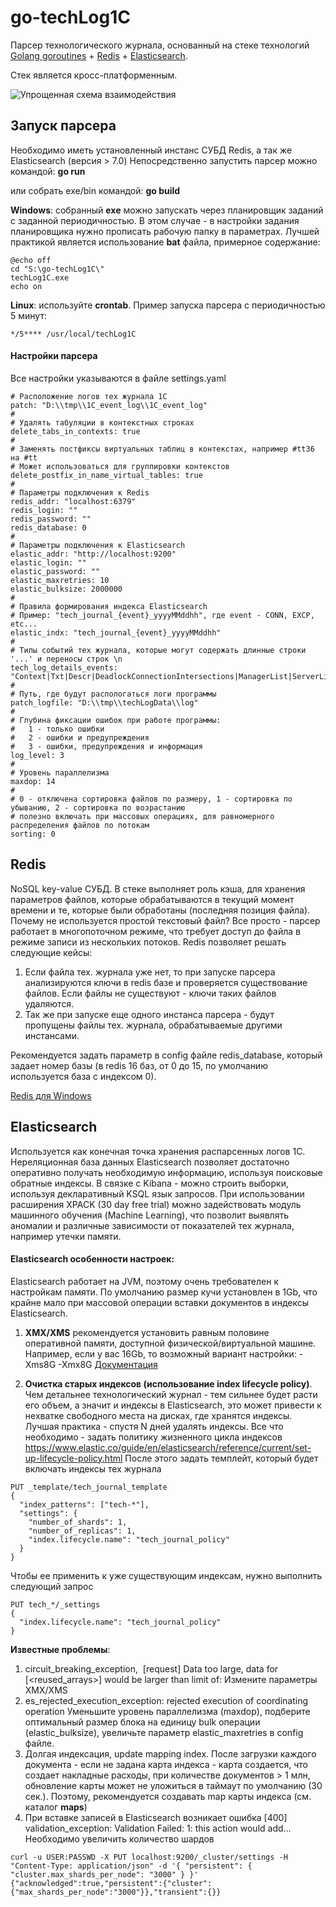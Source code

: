 # go-techLog1C
Парсер технологического журнала, основанный на стеке технологий [Golang goroutines](<https://golang.org/>) + [Redis](<https://redis.io/>) + [Elasticsearch](<https://www.elastic.co>).

Стек является кросс-платформенным.

![Упрощенная схема взаимодействия](https://github.com/NuclearAPK/go-techLog1C/blob/main/notation.png)

## Запуск парсера

Необходимо иметь установленный инстанс СУБД Redis, а так же Elasticsearch (версия > 7.0)
Непосредственно запустить парсер можно командой:
**go run**

или собрать exe/bin командой:
**go build**

**Windows**: собранный **exe** можно запускать через планировщик заданий с заданной периодичностью. В этом случае - в настройки задания планировщика нужно прописать рабочую папку в параметрах. Лучшей практикой является использование **bat** файла, примерное содержание:
```
@echo off
cd "S:\go-techLog1C\"
techLog1C.exe
echo on
```
**Linux**: используйте **crontab**. Пример запуска парсера с периодичностью 5 минут:
```
*/5**** /usr/local/techLog1C
```

#### Настройки парсера
Все настройки указываются в файле settings.yaml
```
# Расположение логов тех журнала 1С
patch: "D:\\tmp\\1C_event_log\\1C_event_log"
#
# Удалять табуляции в контекстных строках
delete_tabs_in_contexts: true
#
# Заменять постфиксы виртуальных таблиц в контекстах, например #tt36 на #tt 
# Может использоваться для группировки контекстов
delete_postfix_in_name_virtual_tables: true
#
# Параметры подключения к Redis
redis_addr: "localhost:6379"
redis_login: ""
redis_password: ""
redis_database: 0
#
# Параметры подключения к Elasticsearch
elastic_addr: "http://localhost:9200"
elastic_login: ""
elastic_password: ""
elastic_maxretries: 10
elastic_bulksize: 2000000
#
# Правила формирования индекса Elasticsearch
# Пример: "tech_journal_{event}_yyyyMMddhh", где event - CONN, EXCP, etc...
elastic_indx: "tech_journal_{event}_yyyyMMddhh"
#
# Типы событий тех журнала, которые могут содержать длинные строки '...' и переносы строк \n
tech_log_details_events: "Context|Txt|Descr|DeadlockConnectionIntersections|ManagerList|ServerList|Sql|Sdbl"
#
# Путь, где будут распологаться логи программы
patch_logfile: "D:\\tmp\\techLogData\\log"
#
# Глубина фиксации ошибок при работе программы:
#   1 - только ошибки
#   2 - ошибки и предупреждения 
#   3 - ошибки, предупреждения и информация
log_level: 3
#
# Уровень параллелизма
maxdop: 14
#
# 0 - отключена сортировка файлов по размеру, 1 - сортировка по убыванию, 2 - сортировка по возрастанию
# полезно включать при массовых операциях, для равномерного распределения файлов по потокам
sorting: 0
```

## Redis
NoSQL key-value СУБД. В стеке выполняет роль кэша, для хранения параметров файлов, которые обрабатываются в текущий момент времени и те, которые были обработаны (последняя позиция файла). Почему не используется простой текстовый файл? Все просто - парсер работает в многопоточном режиме, что требует доступ до файла в режиме записи из нескольких потоков. Redis позволяет решать следующие кейсы:
1. Если файла тех. журнала уже нет, то при запуске парсера анализируются ключи в redis базе и проверяется существование файлов. Если файлы не существуют - ключи таких файлов удаляются. 
2. Так же при запуске еще одного инстанса парсера - будут пропущены файлы тех. журнала, обрабатываемые другими инстансами.

Рекомендуется задать параметр в config файле redis_database, который задает номер базы (в redis 16 баз, от 0 до 15, по умолчанию используется база с индексом 0).

[Redis для Windows](<https://github.com/microsoftarchive/redis/releases>)  

## Elasticsearch
Используется как конечная точка хранения распарсенных логов 1С. Нереляционная база данных Elasticsearch позволяет достаточно оперативно получать необходимую информацию, используя поисковые обратные индексы. В связке с Kibana - можно строить выборки, используя декларативный KSQL язык запросов. При использовании расширения XPACK (30 day free trial) можно задействовать модуль машинного обучения (Machine Learning), что позволит выявлять аномалии и различные зависимости от показателей тех журнала, например утечки памяти. 

#### Elasticsearch особенности настроек:
Elasticsearch работает на JVM, поэтому очень требователен к настройкам памяти. По умолчанию размер кучи установлен в 1Gb, что крайне мало при массовой операции вставки документов в индексы Elasticsearch. 

1. **XMX/XMS** рекомендуется установить равным половине оперативной памяти, доступной физической/виртуальной машине. Например, если у вас 16Gb, то возможный вариант настройки:
-Xms8G
-Xmx8G [Документация](<https://www.elastic.co/guide/en/elasticsearch/guide/master/_limiting_memory_usage.html>)

2. **Очистка старых индексов (использование index lifecycle policy)**. Чем детальнее технологический журнал - тем сильнее будет расти его объем, а значит и индексы в Elasticsearch, это может привести к нехватке свободного места на дисках, где хранятся индексы. Лучшая практика - спустя N дней удалять индексы. 
Все что необходимо - задать политику жизненного цикла индексов
https://www.elastic.co/guide/en/elasticsearch/reference/current/set-up-lifecycle-policy.html
После этого задать темплейт, который будет включать индексы тех журнала 
```
PUT _template/tech_journal_template
{
  "index_patterns": ["tech-*"],                 
  "settings": {
    "number_of_shards": 1,
    "number_of_replicas": 1,
    "index.lifecycle.name": "tech_journal_policy"    
  }
}
```
Чтобы ее применить к уже существующим индексам, нужно выполнить следующий запрос
```
PUT tech_*/_settings
{
  "index.lifecycle.name": "tech_journal_policy" 
}
```

**Известные проблемы**:
1. circuit_breaking_exception,  [request] Data too large, data for [<reused_arrays>] would be larger than limit of:
Измените параметры XMX/XMS
2. es_rejected_execution_exception: rejected execution of coordinating operation
Уменьшите уровень параллелизма (maxdop), подберите оптимальный размер блока на единицу bulk операции (elastic_bulksize), увеличьте параметр elastic_maxretries в config файле. 
3. Долгая индексация, update mapping index. После загрузки каждого документа - если не задана карта индекса - карта создается, что создает накладные расходы, при количестве документов > 1 млн, обновление карты может не уложиться в таймаут по умолчанию (30 сек.). Поэтому, рекомендуется создавать map карты индекса (см. каталог **maps**)
4. При вставке записей в Elasticsearch возникает ошибка [400] validation_exception: Validation Failed: 1: this action would add...
Необходимо увеличить количество шардов 
```
curl -u USER:PASSWD -X PUT localhost:9200/_cluster/settings -H "Content-Type: application/json" -d '{ "persistent": { "cluster.max_shards_per_node": "3000" } }'
{"acknowledged":true,"persistent":{"cluster":{"max_shards_per_node":"3000"}},"transient":{}}
```

